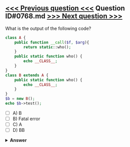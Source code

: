[<<< Previous question <<<](0767.md)   Question ID#0768.md   [>>> Next question >>>](0769.md)
---

What is the output of the following code?

```php
class A {
	public function __call($f, $arg){
		return static::who();
	}
	public static function who() { 
		echo __CLASS__;
	}
}
class B extends A {
	public static function who() { 
		echo __CLASS__;
	}
}
$b = new B();
echo $b->test();
```

- [ ] A) B
- [ ] B) Fatal error
- [ ] C) A
- [ ] D) BB

<details><summary><b>Answer</b></summary>
<p>
  Answer: <strong>A</strong>
</p>
</details>
